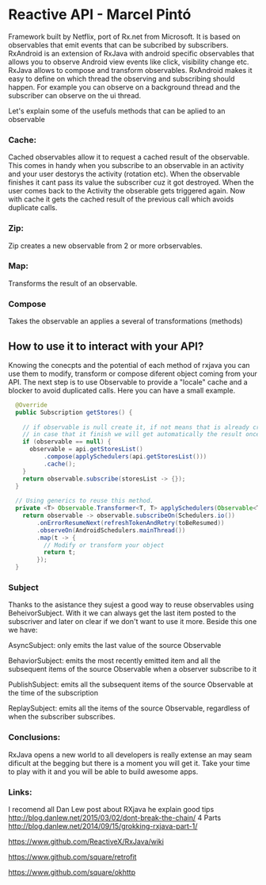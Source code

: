 # Reactive API - Marcel Pintó

Framework built by Netflix, port of Rx.net from Microsoft. It is based on observables that emit events that can be subcribed by subscribers.
RxAndroid is an extension of RxJava with android specific observables that allows you to observe Android view events like click, visibility change etc.
RxJava allows to compose and transform observables. RxAndroid makes it easy to define on which thread the observing and subscribing should happen.
For example you can observe on a background thread and the subscriber can observe on the ui thread.

Let's explain some of the usefuls methods that can be aplied to an observable

### Cache:
Cached observables allow it to request a cached result of the observable. This comes in handy when you subscribe to an observable in an activity and your user destorys the activity (rotation etc). When the observable finishes it cant pass its value the subscriber cuz it got destroyed. When the user comes back to the Activity the obserable gets triggered again. Now with cache it gets the cached result of the previous call which avoids duplicate calls.

### Zip:
Zip creates a new observable from 2 or more orbservables. 

### Map:
Transforms the result of an observable.

### Compose

Takes the observable an applies a several of transformations (methods)

## How to use it to interact with your API?

Knowing the conecpts and the potential of each method of rxjava you can use them to modify, transform or compose diferent object coming from your API. The next step is to use Observable to provide a "locale" cache and a blocker to avoid duplicated calls. Here you can have a small example.

``` Java
  @Override
  public Subscription getStores() {
  
    // if observable is null create it, if not means that is already created so just reuse it
    // in case that it finish we will get automatically the result once subscribed.
    if (observable == null) {
      observable = api.getStoresList()
          .compose(applySchedulers(api.getStoresList()))
          .cache();
    }
    return observable.subscribe(storesList -> {});
  }
  
  // Using generics to reuse this method.
  private <T> Observable.Transformer<T, T> applySchedulers(Observable<T> toBeResumed) {
    return observable -> observable.subscribeOn(Schedulers.io())
        .onErrorResumeNext(refreshTokenAndRetry(toBeResumed))
        .observeOn(AndroidSchedulers.mainThread())
        .map(t -> {
          // Modify or transform your object
          return t;
        });
  }
```

### Subject
Thanks to the asistance they sujest a good way to reuse observables using BeheivorSubject. With it we can always get the last item posted to the subscriver and later on clear if we don't want to use it more. Beside this one we have:

AsyncSubject: only emits the last value of the source Observable

BehaviorSubject: emits the most recently emitted item and all the subsequent items of the source Observable when a observer subscribe to it

PublishSubject: emits all the subsequent items of the source Observable at the time of the subscription

ReplaySubject: emits all the items of the source Observable, regardless of when the subscriber subscribes.

### Conclusions:

RxJava opens a new world to all developers is really extense an may seam dificult at the begging but there is a moment you will get it. Take your time to play with it and you will be able to build awesome apps.

### Links:

I recomend all Dan Lew post about RXjava he explain good tips
http://blog.danlew.net/2015/03/02/dont-break-the-chain/
4 Parts
http://blog.danlew.net/2014/09/15/grokking-rxjava-part-1/

https://www.github.com/ReactiveX/RxJava/wiki

https://www.github.com/square/retrofit

https://www.github.com/square/okhttp
